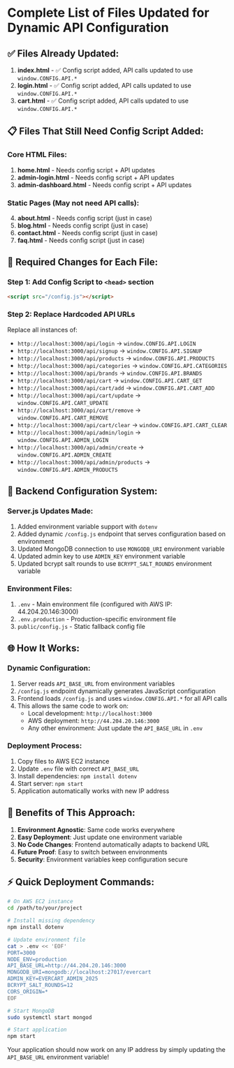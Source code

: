 # Complete List of Files Updated for Dynamic API Configuration

## ✅ Files Already Updated:
1. **index.html** - ✅ Config script added, API calls updated to use `window.CONFIG.API.*`
2. **login.html** - ✅ Config script added, API calls updated to use `window.CONFIG.API.*`
3. **cart.html** - ✅ Config script added, API calls updated to use `window.CONFIG.API.*`

## 📋 Files That Still Need Config Script Added:

### Core HTML Files:
1. **home.html** - Needs config script + API updates
2. **admin-login.html** - Needs config script + API updates
3. **admin-dashboard.html** - Needs config script + API updates

### Static Pages (May not need API calls):
4. **about.html** - Needs config script (just in case)
5. **blog.html** - Needs config script (just in case)
6. **contact.html** - Needs config script (just in case)
7. **faq.html** - Needs config script (just in case)

## 🔧 Required Changes for Each File:

### Step 1: Add Config Script to `<head>` section
```html
<script src="/config.js"></script>
```

### Step 2: Replace Hardcoded API URLs
Replace all instances of:
- `http://localhost:3000/api/login` → `window.CONFIG.API.LOGIN`
- `http://localhost:3000/api/signup` → `window.CONFIG.API.SIGNUP`
- `http://localhost:3000/api/products` → `window.CONFIG.API.PRODUCTS`
- `http://localhost:3000/api/categories` → `window.CONFIG.API.CATEGORIES`
- `http://localhost:3000/api/brands` → `window.CONFIG.API.BRANDS`
- `http://localhost:3000/api/cart` → `window.CONFIG.API.CART_GET`
- `http://localhost:3000/api/cart/add` → `window.CONFIG.API.CART_ADD`
- `http://localhost:3000/api/cart/update` → `window.CONFIG.API.CART_UPDATE`
- `http://localhost:3000/api/cart/remove` → `window.CONFIG.API.CART_REMOVE`
- `http://localhost:3000/api/cart/clear` → `window.CONFIG.API.CART_CLEAR`
- `http://localhost:3000/api/admin/login` → `window.CONFIG.API.ADMIN_LOGIN`
- `http://localhost:3000/api/admin/create` → `window.CONFIG.API.ADMIN_CREATE`
- `http://localhost:3000/api/admin/products` → `window.CONFIG.API.ADMIN_PRODUCTS`

## 🔄 Backend Configuration System:

### Server.js Updates Made:
1. Added environment variable support with `dotenv`
2. Added dynamic `/config.js` endpoint that serves configuration based on environment
3. Updated MongoDB connection to use `MONGODB_URI` environment variable
4. Updated admin key to use `ADMIN_KEY` environment variable
5. Updated bcrypt salt rounds to use `BCRYPT_SALT_ROUNDS` environment variable

### Environment Files:
1. `.env` - Main environment file (configured with AWS IP: 44.204.20.146:3000)
2. `.env.production` - Production-specific environment file
3. `public/config.js` - Static fallback config file

## 🌐 How It Works:

### Dynamic Configuration:
1. Server reads `API_BASE_URL` from environment variables
2. `/config.js` endpoint dynamically generates JavaScript configuration
3. Frontend loads `/config.js` and uses `window.CONFIG.API.*` for all API calls
4. This allows the same code to work on:
   - Local development: `http://localhost:3000`
   - AWS deployment: `http://44.204.20.146:3000`
   - Any other environment: Just update the `API_BASE_URL` in `.env`

### Deployment Process:
1. Copy files to AWS EC2 instance
2. Update `.env` file with correct `API_BASE_URL`
3. Install dependencies: `npm install dotenv`
4. Start server: `npm start`
5. Application automatically works with new IP address

## 🚀 Benefits of This Approach:

1. **Environment Agnostic**: Same code works everywhere
2. **Easy Deployment**: Just update one environment variable
3. **No Code Changes**: Frontend automatically adapts to backend URL
4. **Future Proof**: Easy to switch between environments
5. **Security**: Environment variables keep configuration secure

## ⚡ Quick Deployment Commands:

```bash
# On AWS EC2 instance
cd /path/to/your/project

# Install missing dependency
npm install dotenv

# Update environment file
cat > .env << 'EOF'
PORT=3000
NODE_ENV=production
API_BASE_URL=http://44.204.20.146:3000
MONGODB_URI=mongodb://localhost:27017/evercart
ADMIN_KEY=EVERCART_ADMIN_2025
BCRYPT_SALT_ROUNDS=12
CORS_ORIGIN=*
EOF

# Start MongoDB
sudo systemctl start mongod

# Start application
npm start
```

Your application should now work on any IP address by simply updating the `API_BASE_URL` environment variable!
